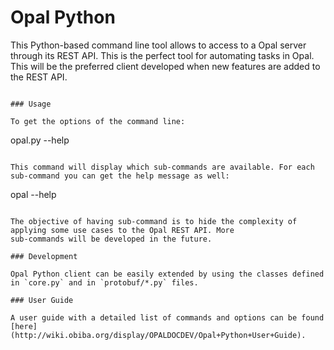 # Opal Python

This Python-based command line tool allows to access to a Opal server through its REST API. This is the perfect tool
for automating tasks in Opal. This will be the preferred client developed when new features are added to the REST API.

```

### Usage

To get the options of the command line:

```
opal.py --help
```

This command will display which sub-commands are available. For each sub-command you can get the help message as well:

```
opal <subcommand> --help
```

The objective of having sub-command is to hide the complexity of applying some use cases to the Opal REST API. More
sub-commands will be developed in the future.

### Development

Opal Python client can be easily extended by using the classes defined in `core.py` and in `protobuf/*.py` files.

### User Guide

A user guide with a detailed list of commands and options can be found [here](http://wiki.obiba.org/display/OPALDOCDEV/Opal+Python+User+Guide).
